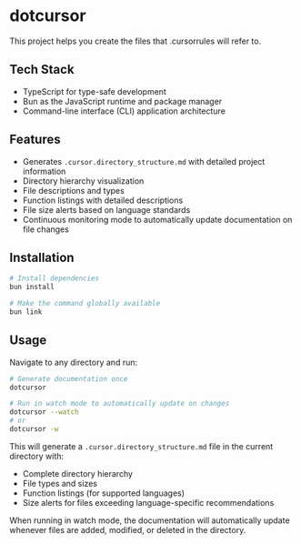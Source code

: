 # dotcursor

This project helps you create the files that .cursorrules will refer to.

## Tech Stack

- TypeScript for type-safe development
- Bun as the JavaScript runtime and package manager
- Command-line interface (CLI) application architecture

## Features

- Generates `.cursor.directory_structure.md` with detailed project information
- Directory hierarchy visualization
- File descriptions and types
- Function listings with detailed descriptions
- File size alerts based on language standards
- Continuous monitoring mode to automatically update documentation on file changes

## Installation

```bash
# Install dependencies
bun install

# Make the command globally available
bun link
```

## Usage

Navigate to any directory and run:

```bash
# Generate documentation once
dotcursor

# Run in watch mode to automatically update on changes
dotcursor --watch
# or
dotcursor -w
```

This will generate a `.cursor.directory_structure.md` file in the current directory with:

- Complete directory hierarchy
- File types and sizes
- Function listings (for supported languages)
- Size alerts for files exceeding language-specific recommendations

When running in watch mode, the documentation will automatically update whenever files are added, modified, or deleted in the directory.
